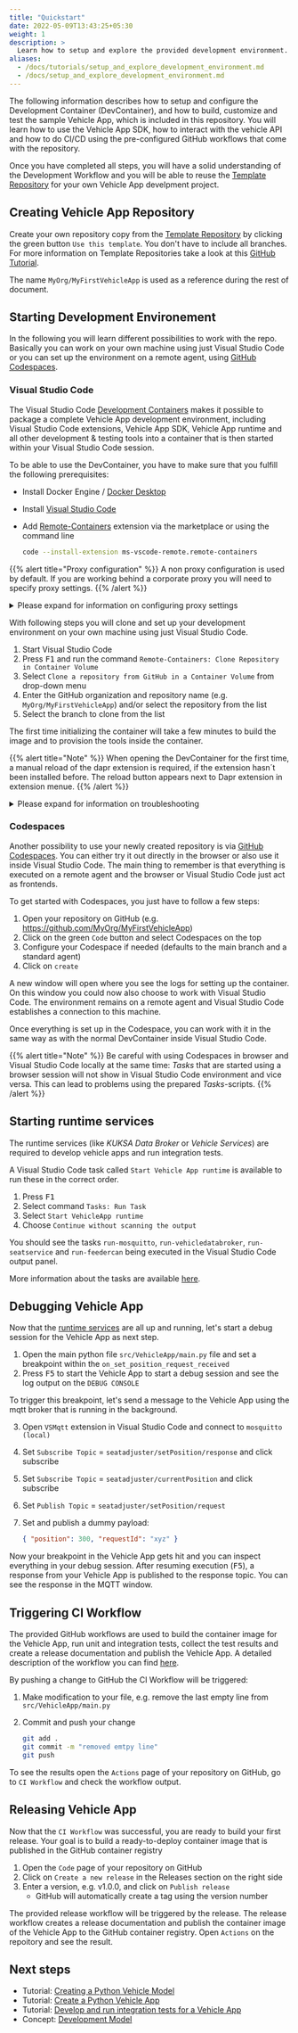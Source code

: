 ```yaml
---
title: "Quickstart"
date: 2022-05-09T13:43:25+05:30
weight: 1
description: >
  Learn how to setup and explore the provided development environment.
aliases:
  - /docs/tutorials/setup_and_explore_development_environment.md
  - /docs/setup_and_explore_development_environment.md
---
```


The following information describes how to setup and configure the Development Container (DevContainer), and how to build, customize and test the sample Vehicle App, which is included in this repository. You will learn how to use the Vehicle App SDK, how to interact with the vehicle API and how to do CI/CD using the pre-configured GitHub workflows that come with the repository.

Once you have completed all steps, you will have a solid understanding of the Development Workflow and you will be able to reuse the [Template Repository](https://github.com/eclipse-velocitas/vehicle-app-python-template) for your own Vehicle App develpment project.

## Creating Vehicle App Repository

Create your own repository copy from the [Template Repository](https://github.com/eclipse-velocitas/vehicle-app-python-template) by clicking the green button `Use this template`. You don't have to include all branches. For more information on Template Repositories take a look at this [GitHub Tutorial](https://docs.github.com/en/repositories/creating-and-managing-repositories/creating-a-repository-from-a-template#creating-a-repository-from-a-template).

The name `MyOrg/MyFirstVehicleApp` is used as a reference during the rest of document.

## Starting Development Environement

In the following you will learn different possibilities to work with the repo. Basically you can work on your own machine using just Visual Studio Code or you can set up the environment on a remote agent, using [GitHub Codespaces](https://github.com/features/codespaces).

### Visual Studio Code

The Visual Studio Code [Development Containers](https://code.visualstudio.com/docs/remote/create-dev-container#:~:text=%20Create%20a%20development%20container%20%201%20Path,additional%20software%20in%20your%20dev%20container.%20More%20) makes it possible to package a complete Vehicle App development environment, including Visual Studio Code extensions, Vehicle App SDK, Vehicle App runtime and all other development & testing tools into a container that is then started within your Visual Studio Code session.

To be able to use the DevContainer, you have to make sure that you fulfill the following prerequisites:

- Install Docker Engine / [Docker Desktop](https://www.docker.com/products/docker-desktop)
- Install [Visual Studio Code](https://code.visualstudio.com)
- Add [Remote-Containers](https://marketplace.visualstudio.com/items?itemName=ms-vscode-remote.remote-containers) extension via the marketplace or using the command line

  ```bash
  code --install-extension ms-vscode-remote.remote-containers
  ```

{{% alert title="Proxy configuration" %}}
A non proxy configuration is used by default. If you are working behind a corporate proxy you will need to specify proxy settings.
{{% /alert %}}

<details>
<summary>Please expand for information on configuring proxy settings</summary>

A template configuration using proxies exists in `.devcontainer/Dockerfile.Proxy` and by setting the environment variable `DEVCONTAINER_PROXY` to `.Proxy` the file
`.devcontainer/Dockerfile.Proxy` will be used instead of `.devcontainer/Dockerfile`.

The template configuration uses the following default configuration:

```
ENV HTTP_PROXY="${PROXY_HOST:-http://host.docker.internal}:${PROXY_PORT:-3128}"
```

- If your proxy is not available on `http://host.docker.internal` you can set another host in the environment variable `DEVCONTAINER_PROXY_HOST`
- If your proxy does not use 3128 as port you can set another port in the environment variable `DEVCONTAINER_PROXY_PORT`

#### Windows

1. Edit environment variables for your account
2. Create an environment variable with name the `DEVCONTAINER_PROXY` and with the value `.Proxy` for your account
   - Don't forget (dot) in value of the environment variable
3. If you are using a different HOST or PORT for your Proxy, you have to set another environment variable as follows:
   - DEVCONTAINER_PROXY_HOST=<ProxyHost>
   - DEVCONTAINER_PROXY_PORT=<ProxyPortNumber>
4. Restart Visual Studio Code to pick up the new environment variable

#### macOS & Linux

```
echo "export DEVCONTAINER_PROXY=.Proxy" >> ~/.bash_profile
echo "export DEVCONTAINER_PROXY_HOST=<ProxyHost>" >> ~/.bash_profile
echo "export DEVCONTAINER_PROXY_PORT=<ProxyPortNumber>" >> ~/.bash_profile
source ~/.bash_profile
```

### Proxy troubleshooting

If you experience issues during initial DevContainer build and you want to start over, then you want to make sure you clean all images and volumes in Docker Desktop, otherwise cache might be used. Use the Docker Desktop UI to remove all volumes and containers.

Proxy settings in `~/.docker/config.json` will override settings in `.devcontainer/Dockerfile.Proxy`, which can cause problems.
In case the DevContainer is still not working, check if proxy settings are set correctly in the Docker user profile (`~/.docker/config.json`), see [Docker Documentation](https://docs.docker.com/network/proxy/) for more details.
Verify that the `noProxy` setting in `~/.docker/config.json` (if existing) is compatible with the setting of `NO_PROXY` in `.devcontainer/Dockerfile.Proxy`.
The development environment relies on communication to localhost (e.g. localhost, 127.0.0.1) and it is important that the proxy setting is correct so that connections to localhost are not forwarded to the proxy.

</details>

With following steps you will clone and set up your development environment on your own machine using just Visual Studio Code.

1. Start Visual Studio Code
2. Press <kbd>F1</kbd> and run the command `Remote-Containers: Clone Repository in Container Volume`
3. Select `Clone a repository from GitHub in a Container Volume` from drop-down menu
4. Enter the GitHub organization and repository name (e.g. `MyOrg/MyFirstVehicleApp`) and/or select the repository from the list
5. Select the branch to clone from the list

The first time initializing the container will take a few minutes to build the image and to provision the tools inside the container.
  
{{% alert title="Note" %}}
When opening the DevContainer for the first time, a manual reload of the dapr extension is required, if the extension hasn´t been installed before. The reload button appears next to Dapr extension in extension menue.
{{% /alert %}}

<details>
<summary>Please expand for information on troubleshooting</summary>

> If Visual Studio Code [fails to directly clone your repository](https://github.com/microsoft/vscode-dev-containers/issues/1585)  you can also use a workaround:
>
> 1. Clone the repo locally using your favorite Git tooling
> 2. Start Visual Studio Code
> 3. Select `Open Folder` from the `File` menu
> 4. Open the root of the cloned repo
> 5. A popup appears on the lower left side of Visual Studio Code
> 6. Click on `Reopen in Container`
> 7. Wait for the container to be set up
>
> If the popup does not appear, you can also hit <kbd>F1</kbd> and run the command `Remote-Containers: Open Folder in Container`
>
> If the development container fails to build successfully (e.g. due to network issues), then wait for the current build to finish, press <kbd>F1</kbd> and run the command `Remote-Containers: Rebuild Container Without Cache`

The devContainer is using the [docker-in-docker](https://github.com/microsoft/vscode-dev-containers/blob/main/script-library/docs/docker-in-docker.md)-feature to run docker containers within the container. Currently, this feature has the limitation that only one instance of a devContainer with the feature enabled can be running at the same time.

</details>

### Codespaces

Another possibility to use your newly created repository is via [GitHub Codespaces](https://github.com/features/codespaces).
You can either try it out directly in the browser or also use it inside Visual Studio Code. The main thing to remember is that everything is executed on a remote agent and the browser or Visual Studio Code just act as frontends.

To get started with Codespaces, you just have to follow a few steps:

1. Open your repository on GitHub (e.g. <https://github.com/MyOrg/MyFirstVehicleApp>)
1. Click on the green `Code` button and select Codespaces on the top
1. Configure your Codespace if needed (defaults to the main branch and a standard agent)
1. Click on `create`

A new window will open where you see the logs for setting up the container. On this window you could now also choose to work with Visual Studio Code. The environment remains on a remote agent and Visual Studio Code establishes a connection to this machine.

Once everything is set up in the Codespace, you can work with it in the same way as with the normal DevContainer inside Visual Studio Code.

{{% alert title="Note" %}}
Be careful with using Codespaces in browser and Visual Studio Code locally at the same time: _Tasks_ that are started using a browser session will not show in Visual Studio Code environment and vice versa. This can lead to problems using the prepared _Tasks_-scripts.
{{% /alert %}}

## Starting runtime services

The runtime services (like _KUKSA Data Broker_ or _Vehicle Services_) are required to develop vehicle apps and run integration tests.

A Visual Studio Code task called `Start Vehicle App runtime` is available to run these in the correct order.

1. Press <kbd>F1</kbd>
2. Select command `Tasks: Run Task`
3. Select `Start VehicleApp runtime`
4. Choose `Continue without scanning the output`

You should see the tasks `run-mosquitto`, `run-vehicledatabroker`, `run-seatservice` and `run-feedercan` being executed in the Visual Studio Code output panel.

More information about the tasks are available [here](/docs/run_runtime_services_locally.md).

## Debugging Vehicle App

Now that the [runtime services](#starting-runtime-services) are all up and running, let's start a debug session for the Vehicle App as next step.

1. Open the main python file `src/VehicleApp/main.py` file and set a breakpoint within the `on_set_position_request_received`
2. Press <kbd>F5</kbd> to start the Vehicle App to start a debug session and see the log output on the `DEBUG CONSOLE`

To trigger this breakpoint, let's send a message to the Vehicle App using the mqtt broker that is running in the background.

3. Open `VSMqtt` extension in Visual Studio Code and connect to `mosquitto (local)`
4. Set `Subscribe Topic` = `seatadjuster/setPosition/response` and click subscribe
5. Set `Subscribe Topic` = `seatadjuster/currentPosition` and click subscribe
6. Set `Publish Topic` = `seatadjuster/setPosition/request`
7. Set and publish a dummy payload:

   ```json
   { "position": 300, "requestId": "xyz" }
   ```
  
Now your breakpoint in the Vehicle App gets hit and you can inspect everything in your debug session. After resuming execution (<kbd>F5</kbd>), a response from your Vehicle App is published to the response topic. You can see the response in the MQTT window.

## Triggering CI Workflow

The provided GitHub workflows are used to build the container image for the Vehicle App, run unit and integration tests, collect the test results and create a release documentation and publish the Vehicle App. A detailed description of the workflow you can find [here](https://github.com/eclipse-velocitas/velocitas-docs/blob/main/docs/vehicle_app_releases.md).
  
By pushing a change to GitHub the CI Workflow will be triggered:

1. Make modification to your file, e.g. remove the last empty line from `src/VehicleApp/main.py`
2. Commit and push your change

   ```bash
   git add .
   git commit -m "removed emtpy line"
   git push
   ```

To see the results open the `Actions` page of your repository on GitHub, go to `CI Workflow` and check the workflow output.

## Releasing Vehicle App

Now that the `CI Workflow` was successful, you are ready to build your first release. Your goal is to build a ready-to-deploy container image that is published in the GitHub container registry

1. Open the `Code` page of your repository on GitHub
1. Click on `Create a new release` in the Releases section on the right side
1. Enter a version, e.g. v1.0.0, and click on `Publish release`
   - GitHub will automatically create a tag using the version number

The provided release workflow will be triggered by the release. The release workflow creates a release documentation and publish the container image of the Vehicle App to the GitHub container registry. Open `Actions` on the repoitory and see the result.

## Next steps

- Tutorial: [Creating a Python Vehicle Model](/docs/tutorials/tutorial_how_to_create_a_vehicle_model.md)
- Tutorial: [Create a Python Vehicle App](/docs/tutorials/tutorial_how_to_create_a_vehicle_app.md)
- Tutorial: [Develop and run integration tests for a Vehicle App](/docs/tutorials/integration_tests.md)
- Concept: [Development Model](/docs/concepts/development-model.md)
